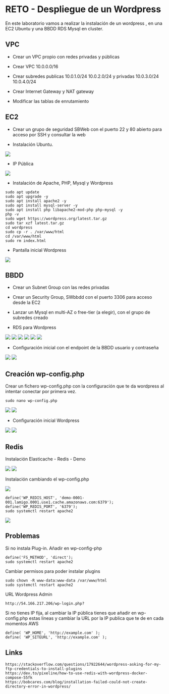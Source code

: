# RETO - Despliegue de un Wordpress

En este laboratorio vamos a realizar la instalación de un wordpress , en una EC2 Ubuntu y una BBDD RDS Mysql en cluster.

## VPC

* Crear un VPC propio con redes privadas y públicas

* Crear VPC 10.0.0.0/16

* Crear subredes publicas 10.0.1.0/24 10.0.2.0/24 y privadas 10.0.3.0/24 10.0.4.0/24

* Crear Internet Gateway y NAT gateway

* Modificar las tablas de enrutamiento


## EC2
* Crear un grupo de seguridad SBWeb con el puerto 22 y 80 abierto para acceso por SSH y consultar la web
  
* Instalación Ubuntu. 

![](images/01.png)

* IP Pública

![](images/02.png)


* Instalación de Apache, PHP, Mysql y Wordpress

```
sudo apt update
sudo apt upgrade -y
sudo apt install apache2 -y
sudo apt install mysql-server -y
sudo apt install php libapache2-mod-php php-mysql -y
php -v
sudo wget https://wordpress.org/latest.tar.gz
sudo tar xzf latest.tar.gz
cd wordpress
sudo cp -r . /var/www/html
cd /var/www/html
sudo rm index.html
```



* Pantalla inicial Wordpress

![](images/03.png)




## BBDD

* Crear un Subnet Group con las redes privadas

* Crear un Security Group, SWbbdd con el puerto 3306 para acceso desde la EC2

* Lanzar un Mysql en multi-AZ o free-tier (a elegir),  con el grupo de subredes creado

* RDS para Wordpress

![](images/04.png)
![](images/05.png)
![](images/06.png)
![](images/07.png)
![](images/08.png)
![](images/09.png)


* Configuración inicial con el endpoint de la BBDD usuario y contraseña

![](images/10.png)
![](images/11.png)


## Creación wp-config.php
Crear un fichero wp-config.php con la configuración que te da wordpress al intentar conectar por primera vez.
```
sudo nano wp-config.php
```
![](images/12.png)
![](images/13.png)

* Configuración inicial Wordpress
  
![](images/14.png)
![](images/15.png)


## Redis
Instalación Elasticache - Redis - Demo

![](images/19.png)
![](images/18.png)

Instalación cambiando el wp-config.php

![](images/16.png)

```
define('WP_REDIS_HOST', 'demo-0001-001.lamigo.0001.use1.cache.amazonaws.com:6379');
define('WP_REDIS_PORT', '6379');
sudo systemctl restart apache2
```
![](images/17.png)


## Problemas
Si no instala Plug-in. Añadir en wp-config-php
```
define('FS_METHOD', 'direct');
sudo systemctl restart apache2
```

Cambiar permisos para poder instalar plugins
```
sudo chown -R www-data:www-data /var/www/html
sudo systemctl restart apache2
```

URL Wordpress Admin
```
http://54.166.217.206/wp-login.php?
```

Si no tienes IP fija, al cambiar la IP pública tienes que añadir en wp-config.php estas lineas y cambiar la URL por la IP publica que te de en cada momentos AWS
```
define( 'WP_HOME', 'http://example.com' );
define( 'WP_SITEURL', 'http://example.com' );
```

## Links
```
https://stackoverflow.com/questions/17922644/wordpress-asking-for-my-ftp-credentials-to-install-plugins
https://dev.to/pixeline/how-to-use-redis-with-wordpress-docker-compose-55fk
https://bobcares.com/blog/installation-failed-could-not-create-directory-error-in-wordpress/
```

